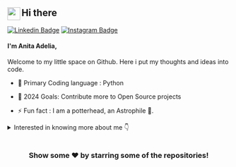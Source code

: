 ## Hi there <img src="https://github.com/TheDudeThatCode/TheDudeThatCode/blob/master/Assets/Hi.gif" width="29px" height=29 align=left>

[![Linkedin Badge](https://img.shields.io/badge/-LinkedIn-0e76a8?style=flat-square&logo=Linkedin&logoColor=white)](https://www.linkedin.com/in/anita-adelia-86023222a/)
[![Instagram Badge](https://img.shields.io/badge/-Instagram-e4405f?style=flat-square&logo=Instagram&logoColor=white)](https://www.instagram.com/nitsyhftr/)

#### I'm Anita Adelia,

Welcome to my little space on Github. Here i put my thoughts and ideas into code.

- 🔭 Primary Coding language : Python
- 🥅 2024 Goals: Contribute more to Open Source projects

- ⚡ Fun fact : I am a potterhead, an Astrophile 🤣.

<details>
	<summary>Interested in knowing more about me 👇 </summary>

  <br />

  I'm a Student.I like programming, data science
  and designing. I like photography and collecting 
  pictures. A simple and down to earth girl who is so keen 
  to learn every day a new thing. 
  <br />
  <p align="center">
    <img src="https://readme-typing-svg.herokuapp.com?lines=I+Love+Python;I+love+managing+data;&width=400&height=50">
  </p>
  
</details>



#

<div align="center">

### Show some ❤️ by starring some of the repositories!

</div>

<!-- links -->

[instagram]: https://www.instagram.com/nitsyhftr
